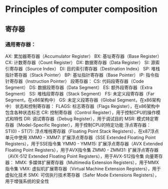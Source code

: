 # Principles of computer composition
## 寄存器
### 通用寄存器：
AX: 累加器寄存器（Accumulator Register）
BX: 基址寄存器（Base Register）
CX: 计数寄存器（Count Register）
DX: 数据寄存器（Data Register）
SI: 源索引寄存器（Source Index）
DI: 目的索引寄存器（Destination Index）
SP: 堆栈指针寄存器（Stack Pointer）
BP: 基址指针寄存器（Base Pointer）
IP: 指令指针寄存器（Instruction Pointer）
段寄存器：
CS: 代码段寄存器（Code Segment）
DS: 数据段寄存器（Data Segment）
ES: 额外段寄存器（Extra Segment）
SS: 堆栈段寄存器（Stack Segment）
FS: 未定义段寄存器（Far Segment，在x86架构中）
GS: 未定义段寄存器（Global Segment，在x86架构中）
状态和控制寄存器：
FLAGS: 标志寄存器（Flags Register），在x86架构中包含各种状态标志
CR: 控制寄存器（Control Register），用于控制CPU的操作模式和特性
DR: 调试寄存器（Debug Register），用于调试目的
MSR: 模式特定寄存器（Model-Specific Register），用于控制CPU的特定功能
浮点寄存器：
ST(0) - ST(7): 浮点堆栈寄存器（Floating Point Stack Registers），在x87浮点单元中使用
XMM0 - XMM7: 扩展浮点寄存器（SSE Extended Floating Point Registers），用于SSE指令集
YMM0 - YMM15: 扩展浮点寄存器（AVX Extended Floating Point Registers），用于AVX指令集
ZMM0 - ZMM31: 扩展浮点寄存器（AVX-512 Extended Floating Point Registers），用于AVX-512指令集
向量寄存器：
MMX: 多媒体扩展寄存器（Multimedia Extension Registers），用于MMX指令集
VMX: 虚拟机扩展寄存器（Virtual Machine Extension Registers），用于虚拟化技术
SMX: 可信执行技术寄存器（Safer Mode Extensions Registers），用于增强系统的安全性